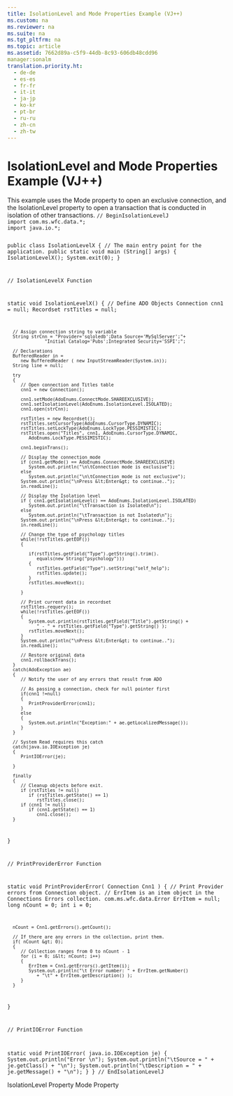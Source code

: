 ```yaml
---
title: IsolationLevel and Mode Properties Example (VJ++)
ms.custom: na
ms.reviewer: na
ms.suite: na
ms.tgt_pltfrm: na
ms.topic: article
ms.assetid: 7662d89a-c5f9-44db-8c93-606db48cdd96
manager:sonalm
translation.priority.ht: 
  - de-de
  - es-es
  - fr-fr
  - it-it
  - ja-jp
  - ko-kr
  - pt-br
  - ru-ru
  - zh-cn
  - zh-tw
---
```

# IsolationLevel and Mode Properties Example (VJ++)
<?xml version="1.0" encoding="utf-8"?>
<developerReferenceWithoutSyntaxDocument xmlns="http://ddue.schemas.microsoft.com/authoring/2003/5" xmlns:xlink="http://www.w3.org/1999/xlink" xmlns:xsi="http://www.w3.org/2001/XMLSchema-instance" xsi:schemaLocation="http://ddue.schemas.microsoft.com/authoring/2003/5 http://dduestorage.blob.core.windows.net/ddueschema/developer.xsd">
  <introduction>
    <para>This example uses the <legacyLink xlink:href="808661eb-0d7c-4e6d-8e40-9dc3bef3d77a">Mode</legacyLink> property to open an exclusive connection, and the <legacyLink xlink:href="ea84e4b2-fbf2-4eef-b9ce-796b22e21800">IsolationLevel</legacyLink> property to open a transaction that is conducted in isolation of other transactions.</para>
    <code>// BeginIsolationLevelJ
import com.ms.wfc.data.*;
import java.io.*;

public class IsolationLevelX
{
   // The main entry point for the application.
   public static void main (String[] args)
   {
      IsolationLevelX();
      System.exit(0);
   }

   // IsolationLevelX Function

   static void IsolationLevelX()
   {
      // Define ADO Objects
      Connection cnn1 = null;
      Recordset rstTitles = null;

      // Assign connection string to variable
      String strCnn = "Provider='sqloledb';Data Source='MySqlServer';"+
                  "Initial Catalog='Pubs';Integrated Security='SSPI';";

      // Declarations
      BufferedReader in = 
         new BufferedReader ( new InputStreamReader(System.in));
      String line = null;

      try
      {
         // Open connection and Titles table
         cnn1 = new Connection();

         cnn1.setMode(AdoEnums.ConnectMode.SHAREEXCLUSIVE);
         cnn1.setIsolationLevel(AdoEnums.IsolationLevel.ISOLATED);
         cnn1.open(strCnn);

         rstTitles = new Recordset();
         rstTitles.setCursorType(AdoEnums.CursorType.DYNAMIC);
         rstTitles.setLockType(AdoEnums.LockType.PESSIMISTIC);
         rstTitles.open("Titles", cnn1, AdoEnums.CursorType.DYNAMIC, 
            AdoEnums.LockType.PESSIMISTIC);

         cnn1.beginTrans();

         // Display the connection mode
         if (cnn1.getMode() == AdoEnums.ConnectMode.SHAREEXCLUSIVE)
            System.out.println("\n\tConnection mode is exclusive");
         else
            System.out.println("\n\tConnection mode is not exclusive");
         System.out.println("\nPress &lt;Enter&gt; to continue..");
         in.readLine();

         // Display the Isolation level
         if ( cnn1.getIsolationLevel() == AdoEnums.IsolationLevel.ISOLATED)
            System.out.println("\tTransaction is Isolated\n");
         else
            System.out.println("\tTransaction is not Isolated\n");
         System.out.println("\nPress &lt;Enter&gt; to continue..");
         in.readLine();

         // Change the type of psychology titles
         while(!rstTitles.getEOF())
         {

            if(rstTitles.getField("Type").getString().trim().
               equals(new String("psychology")))
            {
               rstTitles.getField("Type").setString("self_help");
               rstTitles.update();
            }
            rstTitles.moveNext();

         }

         // Print current data in recordset
         rstTitles.requery();
         while(!rstTitles.getEOF())
         {
            System.out.println(rstTitles.getField("Title").getString() + 
               " - " + rstTitles.getField("Type").getString() );
            rstTitles.moveNext();
         }
         System.out.println("\nPress &lt;Enter&gt; to continue..");
         in.readLine();

         // Restore original data
         cnn1.rollbackTrans();
      }
      catch(AdoException ae)
      {
         // Notify the user of any errors that result from ADO

         // As passing a connection, check for null pointer first
         if(cnn1 !=null)
         {
            PrintProviderError(cnn1);
         }
         else
         {
            System.out.println("Exception:" + ae.getLocalizedMessage());
         }
      }

      // System Read requires this catch
      catch(java.io.IOException je)
      {
         PrintIOError(je);

      }   
      
      finally
      {
         // Cleanup objects before exit.   
         if (rstTitles != null)
            if (rstTitles.getState() == 1)
               rstTitles.close();   
         if (cnn1 != null)
            if (cnn1.getState() == 1)
               cnn1.close();
      }
   }

   // PrintProviderError Function

   static void PrintProviderError( Connection Cnn1 )
   {
      // Print Provider errors from Connection object.
      // ErrItem is an item object in the Connections Errors collection.
      com.ms.wfc.data.Error  ErrItem = null;
      long nCount = 0;
      int  i      = 0;

      nCount = Cnn1.getErrors().getCount();

      // If there are any errors in the collection, print them.
      if( nCount &gt; 0);
      {
         // Collection ranges from 0 to nCount - 1
         for (i = 0; i&lt; nCount; i++)
         {
            ErrItem = Cnn1.getErrors().getItem(i);
            System.out.println("\t Error number: " + ErrItem.getNumber()
               + "\t" + ErrItem.getDescription() );
         }
      }

   }

   // PrintIOError Function

   static void PrintIOError( java.io.IOException je)
   {
      System.out.println("Error \n");
      System.out.println("\tSource = " + je.getClass() + "\n");
      System.out.println("\tDescription = " + je.getMessage() + "\n");
   }
}
// EndIsolationLevelJ
</code>
  </introduction>
  <relatedTopics>
<link xlink:href="ea84e4b2-fbf2-4eef-b9ce-796b22e21800">IsolationLevel Property</link>
<link xlink:href="808661eb-0d7c-4e6d-8e40-9dc3bef3d77a">Mode Property</link>
</relatedTopics>
</developerReferenceWithoutSyntaxDocument>
